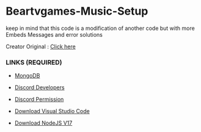 # Beartvgames-Music-Setup


keep in mind that this code is a modification of another code but with more Embeds Messages and error solutions

Creator Original : [Click here](https://youtube.com/UmutBayraktarYT)


###  LINKS (REQUIRED)
- [MongoDB](https://mongodb.com)

- [Discord Developers](https://discord.dev)

- [Discord Permission](https://bit.ly/3L4RZpi)

- [Download Visual Studio Code](https://code.visualstudio.com/download)

- [Download NodeJS V17](https://nodejs.org/)
